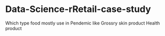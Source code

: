 # Data-Science-rRetail-case-study
Which type food mostly use in Pendemic like Grossry skin product Health product 
